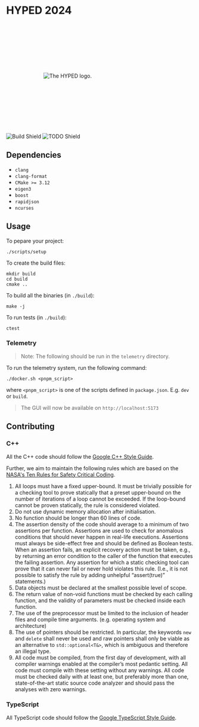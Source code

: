 # HYPED 2024

&nbsp;

<picture>
  <source media="(prefers-color-scheme: dark)" srcset="https://github.com/Hyp-ed/hyped-2024/assets/43144010/12892983-b036-4ec3-b624-1c997f85bf94">
  <source media="(prefers-color-scheme: light)" srcset="https://github.com/Hyp-ed/hyped-2024/assets/43144010/54f3db17-be2b-4473-a963-b7d7d8c24a9a">
  <img alt="The HYPED logo." style="margin:100px" src="[https://user-images.githubusercontent.com/25423296/163456779-a8556205-d0a5-45e2-ac17-42d089e3c3f8.png](https://github.com/Hyp-ed/hyped-2024/assets/43144010/54f3db17-be2b-4473-a963-b7d7d8c24a9a)">
</picture>

&nbsp;

![Build Shield](https://github.com/Hyp-ed/hyped-2023/actions/workflows/build.yml/badge.svg) ![TODO Shield](https://img.shields.io/github/search/hyp-ed/hyped-2023/TODOLater?color=red&label=TODO%20counter)

## Dependencies

- `clang`
- `clang-format`
- `CMake >= 3.12`
- `eigen3`
- `boost`
- `rapidjson`
- `ncurses`

## Usage

  To pepare your project:

  ```
  ./scripts/setup
  ```

  To create the build files:

  ```
  mkdir build
  cd build
  cmake ..
  ```

  To build all the binaries (in `./build`):

  ```
  make -j
  ```

  To run tests (in `./build`):

  ```
  ctest
  ```

### Telemetry

  > Note: The following should be run in the `telemetry` directory.

  To run the telemetry system, run the following command:

  ```
  ./docker.sh <pnpm_script>
  ```

  where `<pnpm_script>` is one of the scripts defined in `package.json`. E.g. `dev` or `build`.

  > The GUI will now be available on `http://localhost:5173`

## Contributing

### C++

  All the C++ code should follow the [Google C++ Style Guide](https://google.github.io/styleguide/cppguide.html).

  Further, we aim to maintain the following rules which are based on the [NASA's Ten Rules for Safety Critical Coding](https://pixelscommander.com/wp-content/uploads/2014/12/P10.pdf).

  1. All loops must have a fixed upper-bound. It must be trivially possible for a checking tool to prove statically that a preset upper-bound on the number of iterations of a loop cannot be exceeded. If the loop-bound cannot be proven statically, the rule is considered violated.
  2. Do not use dynamic memory allocation after initialisation.
  3. No function should be longer than 60 lines of code.
  4. The assertion density of the code should average to a minimum of two assertions per function. Assertions are used to check for anomalous conditions that should never happen in real-life executions. Assertions must always be side-effect free and should be defined as Boolean tests. When an assertion fails, an explicit recovery action must be taken, e.g., by returning an error condition to the caller of the function that executes the failing assertion. Any assertion for which a static checking tool can prove that it can never fail or never hold violates this rule. (I.e., it is not possible to satisfy the rule by adding unhelpful “assert(true)” statements.)
  5. Data objects must be declared at the smallest possible level of scope.
  6. The return value of non-void functions must be checked by each calling function,  and the validity of parameters must be checked inside each function.
  7. The use of the preprocessor must be limited to the inclusion of header files and  compile time arguments. (e.g. operating system and architecture)
  8. The use of pointers should be restricted. In particular, the keywords `new` and `delete`  shall never be used and raw pointers shall only be viable as an alternative to `std::optional<T&>`, which is ambiguous and therefore an illegal type.
  9. All code must be compiled, from the first day of development, with all compiler warnings enabled  at the compiler’s most pedantic setting. All code must compile with these setting without any warnings. All code must be checked daily with at least one, but preferably more than one, state-of-the-art static  source code analyzer and should pass the analyses with zero warnings.

### TypeScript

  All TypeScript code should follow the [Google TypeScript Style Guide](https://google.github.io/styleguide/tsguide.html).
